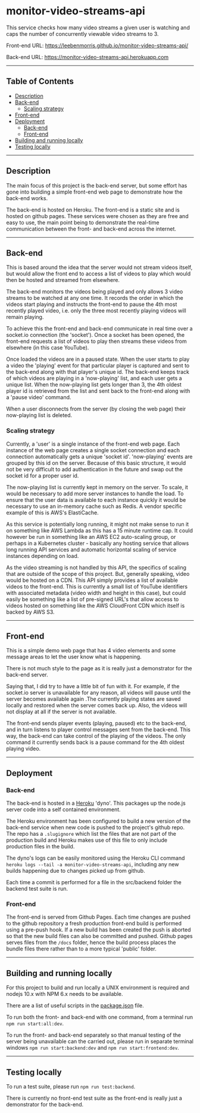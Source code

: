 # **monitor-video-streams-api**

This service checks how many video streams a given user is watching and caps the number of concurrently viewable video streams to 3.

Front-end URL: https://leebenmorris.github.io/monitor-video-streams-api/

Back-end URL: https://monitor-video-streams-api.herokuapp.com

---

## Table of Contents

-   [Description](#description)
-   [Back-end](#back-end)
    -   [Scaling strategy](#scaling-strategy)
-   [Front-end](#front-end)
-   [Deployment](#deployment)
    -   [Back-end](#deployment-back-end)
    -   [Front-end](#deployment-front-end)
-   [Building and running locally](#building-and-running-locally)
-   [Testing locally](#testing-locally)

---

## **Description**

The main focus of this project is the back-end server, but some effort has gone into building a simple front-end web page to demonstrate how the back-end works.

The back-end is hosted on Heroku. The front-end is a static site and is hosted on github pages. These services were chosen as they are free and easy to use, the main point being to demonstrate the real-time communication between the front- and back-end across the internet.

---

## **Back-end**

This is based around the idea that the server would not stream videos itself, but would allow the front end to access a list of videos to play which would then be hosted and streamed from elsewhere.

The back-end monitors the videos being played and only allows 3 video streams to be watched at any one time. It records the order in which the videos start playing and instructs the front-end to pause the 4th most recently played video, i.e. only the three most recently playing videos will remain playing.

To achieve this the front-end and back-end communicate in real time over a socket.io connection (the 'socket'). Once a socket has been opened, the front-end requests a list of videos to play then streams these videos from elsewhere (in this case YouTube).

Once loaded the videos are in a paused state. When the user starts to play a video the 'playing' event for that particular player is captured and sent to the back-end along with that player's unique id. The back-end keeps track of which videos are playing in a 'now-playing' list, and each user gets a unique list. When the now-playing list gets longer than 3, the 4th oldest player id is retrieved from the list and sent back to the front-end along with a 'pause video' command.

When a user disconnects from the server (by closing the web page) their now-playing list is deleted.

### **Scaling strategy**

Currently, a 'user' is a single instance of the front-end web page. Each instance of the web page creates a single socket connection and each connection automatically gets a unique 'socket id'. 'now-playing' events are grouped by this id on the server. Because of this basic structure, it would not be very difficult to add authentication in the future and swap out the socket id for a proper user id.

The now-playing list is currently kept in memory on the server. To scale, it would be necessary to add more server instances to handle the load. To ensure that the user data is available to each instance quickly it would be necessary to use an in-memory cache such as Redis. A vendor specific example of this is AWS's ElastiCache.

As this service is potentially long running, it might not make sense to run it on something like AWS Lambda as this has a 15 minute runtime cap. It could however be run in something like an AWS EC2 auto-scaling group, or perhaps in a Kubernetes cluster - basically any hosting service that allows long running API services and automatic horizontal scaling of service instances depending on load.

As the video streaming is not handled by this API, the specifics of scaling that are outside of the scope of this project. But, generally speaking, video would be hosted on a CDN. This API simply provides a list of available videos to the front-end. This is currently a small list of YouTube identifiers with associated metadata (video width and height in this case), but could easily be something like a list of pre-signed URL's that allow access to videos hosted on something like the AWS CloudFront CDN which itself is backed by AWS S3.

---

## **Front-end**

This is a simple demo web page that has 4 video elements and some message areas to let the user know what is happening.

There is not much style to the page as it is really just a demonstrator for the back-end server.

Saying that, I did try to have a little bit of fun with it. For example, if the socket.io server is unavailable for any reason, all videos will pause until the server becomes available again .The currently playing states are saved locally and restored when the server comes back up. Also, the videos will not display at all if the server is not available.

The front-end sends player events (playing, paused) etc to the back-end, and in turn listens to player control messages sent from the back-end. This way, the back-end can take control of the playing of the videos. The only command it currently sends back is a pause command for the 4th oldest playing video.

---

## **Deployment**

### **<a id="deployment-back-end"></a>Back-end**

The back-end is hosted in a [Heroku](https://www.heroku.com) 'dyno'. This packages up the node.js server code into a self contained environment.

The Heroku environment has been configured to build a new version of the back-end service when new code is pushed to the project's github repo. The repo has a `.slugignore` which list the files that are not part of the production build and Heroku makes use of this file to only include production files in the build.

The dyno's logs can be easily monitored using the Heroku CLI command `heroku logs --tail -a monitor-video-streams-api`, including any new builds happening due to changes picked up from github.

Each time a commit is performed for a file in the src/backend folder the backend test suite is run.

### **<a id="deployment-front-end"></a>Front-end**

The front-end is served from Github Pages. Each time changes are pushed to the github repository a fresh production front-end build is performed using a pre-push hook. If a new build has been created the push is aborted so that the new build files can also be committed and pushed. Github pages serves files from the `/docs` folder, hence the build process places the bundle files there rather than to a more typical 'public' folder.

---

## **Building and running locally**

For this project to build and run locally a UNIX environment is required and nodejs 10.x with NPM 6.x needs to be available.

There are a list of useful scripts in the [package.json](./package.json) file.

To run both the front- and back-end with one command, from a terminal run `npm run start:all:dev`.

To run the front- and back-end separately so that manual testing of the server being unavailable can the carried out, please run in separate terminal windows `npm run start:backend:dev` and `npm run start:frontend:dev`.

---

## **Testing locally**

To run a test suite, please run `npm run test:backend`.

There is currently no front-end test suite as the front-end is really just a demonstrator for the back-end.
